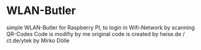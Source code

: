 # WLAN-Butler
simple WLAN-Butler for Raspberry PI, to login in Wifi-Network by scanning QR-Codes
Code is modifiy by me 
original code is created by heise.de / ct.de/ytek by Mirko Dölle

